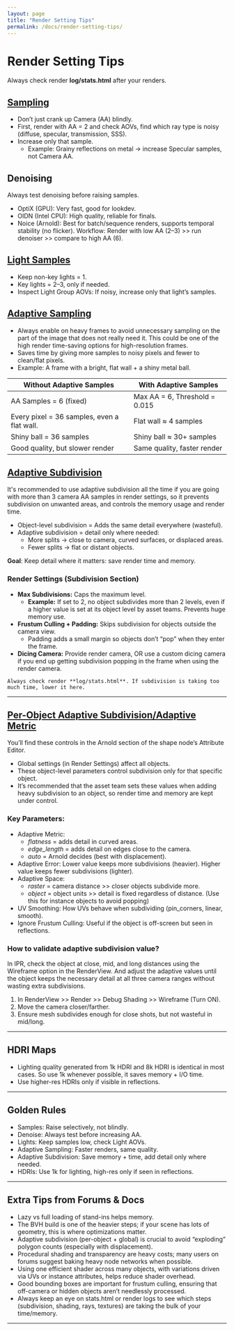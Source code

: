 ```yaml
---
layout: page
title: "Render Setting Tips"
permalink: /docs/render-setting-tips/
---
```


# Render Setting Tips

Always check render **log/stats.html** after  your renders.

## [Sampling](https://help.autodesk.com/view/ARNOL/ENU/?guid=arnold_user_guide_ac_render_settings_ac_samples_html)
* Don’t just crank up Camera (AA) blindly.
* First, render with AA = 2 and check AOVs, find which ray type is noisy (diffuse, specular, transmission, SSS).
* Increase only that sample.
  * Example: Grainy reflections on metal → increase Specular samples, not Camera AA.

## Denoising
Always test denoising before raising samples.
* OptiX (GPU): Very fast, good for lookdev.
* OIDN (Intel CPU): High quality, reliable for finals.
* Noice (Arnold): Best for batch/sequence renders, supports temporal stability (no flicker).
Workflow: Render with low AA (2–3) >> run denoiser >> compare to high AA (6).

## [Light Samples](https://help.autodesk.com/view/ARNOL/ENU/?guid=arnold_user_guide_ac_render_settings_ac_lights_settings_html)
* Keep non-key lights = 1.
* Key lights = 2–3, only if needed.
* Inspect Light Group AOVs: If noisy, increase only that light’s samples.


## [Adaptive Sampling](https://help.autodesk.com/view/ARNOL/ENU/?guid=arnold_user_guide_ac_render_settings_ac_adaptive_sampling_html)
* Always enable on heavy frames to avoid unnecessary sampling on the part of the image that does not really need it. This could be one of the high render time-saving options for high-resolution frames.
* Saves time by giving more samples to noisy pixels and fewer to clean/flat pixels.
* Example: A frame with a bright, flat wall + a shiny metal ball.

| Without Adaptive Samples                    | With Adaptive Samples         |
| ------------------------------------------- | ----------------------------- |
| AA Samples = 6 (fixed)                      | Max AA = 6, Threshold = 0.015 |
| Every pixel = 36 samples, even a flat wall. | Flat wall ≈ 4 samples         |
| Shiny ball = 36 samples                     | Shiny ball ≈ 30+ samples      |
| Good quality, but slower render             | Same quality, faster render   |


## [Adaptive Subdivision](https://help.autodesk.com/view/ARNOL/ENU/?guid=arnold_user_guide_ac_render_settings_ac_subdivision_html)
It's recommended to use adaptive subdivision all the time if you are going with more than 3 camera AA samples in render settings, so it prevents subdivision on unwanted areas, and controls the memory usage and render time.
* Object-level subdivision = Adds the same detail everywhere (wasteful).
* Adaptive subdivision = detail only where needed:
  * More splits → close to camera, curved surfaces, or displaced areas.
  * Fewer splits → flat or distant objects.

**Goal**: Keep detail where it matters: save render time and memory.

### Render Settings (Subdivision Section)
* **Max Subdivisions:** Caps the maximum level.
  * **Example:** If set to 2, no object subdivides more than 2 levels, even if a higher value is set at its object level by asset teams. Prevents huge memory use.
* **Frustum Culling + Padding:** Skips subdivision for objects outside the camera view.
  * Padding adds a small margin so objects don’t “pop” when they enter the frame.
* **Dicing Camera:** Provide render camera, OR use a custom dicing camera if you end up getting subdivision popping in the frame when using the render camera. 

`Always check render **log/stats.html**. If subdivision is taking too much time, lower it here.` 

---

## [Per-Object Adaptive Subdivision/Adaptive Metric](https://help.autodesk.com/view/ARNOL/ENU/?guid=arnold_user_guide_ac_polygons_ac_subdivision_settings_html)
You’ll find these controls in the Arnold section of the shape node’s Attribute Editor.
* Global settings (in Render Settings) affect all objects.
* These object-level parameters control subdivision only for that specific object.
* It’s recommended that the asset team sets these values when adding heavy subdivision to an object, so render time and memory are kept under control.

### Key Parameters:
* Adaptive Metric:
  * _flatness_ = adds detail in curved areas.
  * _edge_length_ = adds detail on edges close to the camera.
  * _auto_ = Arnold decides (best with displacement).
* Adaptive Error: Lower value keeps more subdivisions (heavier). Higher value keeps fewer subdivisions (lighter).
* Adaptive Space:
  * _raster_ = camera distance >> closer objects subdivide more.
  * _object_ = object units >> detail is fixed regardless of distance. (Use this for instance objects to avoid popping)
* UV Smoothing: How UVs behave when subdividing (pin_corners, linear, smooth).
* Ignore Frustum Culling: Useful if the object is off-screen but seen in reflections.

### **How to validate adaptive subdivision value?**
In IPR, check the object at close, mid, and long distances using the Wireframe option in the RenderView. And adjust the adaptive values until the object keeps the necessary detail at all three camera ranges without wasting extra subdivisions.
1. In RenderView >> Render >> Debug Shading >> Wireframe (Turn ON).
2. Move the camera closer/farther.
3. Ensure mesh subdivides enough for close shots, but not wasteful in mid/long.

---

## HDRI Maps
* Lighting quality generated from 1k HDRI and 8k HDRI is identical in most cases. So use 1k whenever possible, it saves memory + I/O time.
* Use higher-res HDRIs only if visible in reflections.

---

## Golden Rules
* Samples: Raise selectively, not blindly.
* Denoise: Always test before increasing AA.
* Lights: Keep samples low, check Light AOVs.
* Adaptive Sampling: Faster renders, same quality.
* Adaptive Subdivision: Save memory + time, add detail only where needed.
* HDRIs: Use 1k for lighting, high-res only if seen in reflections.

---

##  Extra Tips from Forums & Docs
* Lazy vs full loading of stand-ins helps memory.
* The BVH build is one of the heavier steps; if your scene has lots of geometry, this is where optimizations matter.
* Adaptive subdivision (per-object + global) is crucial to avoid “exploding” polygon counts (especially with displacement).
* Procedural shading and transparency are heavy costs; many users on forums suggest baking heavy node networks when possible.
* Using one efficient shader across many objects, with variations driven via UVs or instance attributes, helps reduce shader overhead.
* Good bounding boxes are important for frustum culling, ensuring that off-camera or hidden objects aren’t needlessly processed.
* Always keep an eye on stats.html or render logs to see which steps (subdivision, shading, rays, textures) are taking the bulk of your time/memory.
---
